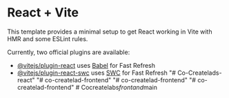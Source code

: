 # React + Vite

This template provides a minimal setup to get React working in Vite with HMR and some ESLint rules.

Currently, two official plugins are available:

- [@vitejs/plugin-react](https://github.com/vitejs/vite-plugin-react/blob/main/packages/plugin-react/README.md) uses [Babel](https://babeljs.io/) for Fast Refresh
- [@vitejs/plugin-react-swc](https://github.com/vitejs/vite-plugin-react-swc) uses [SWC](https://swc.rs/) for Fast Refresh
"# Co-Createlads-react" 
"# co-createlad-frontend" 
"# co-createlad-frontend" 
"# co-createlad-frontend" 
#   C o c r e a t e l a b s _ f r o n t a n d _ m a i n  
 